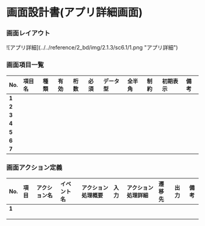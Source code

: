 # 画面設計書(アプリ詳細画面)

### 画面レイアウト

<span  id="images">
![アプリ詳細](../../reference/2_bd/img/2.1.3/sc6.1/1.png "アプリ詳細")
</span>


### 画面項目一覧
| No.  |     項目名     |  種類  | 有効 | 桁数 | 必須 | データ型 | 全半角 | 制約 | 初期表示 | 備考 |
| :-- | :------------ | :---- | :-- | :-- | :-- | :------ | :---- | :-- | :------ | :---------------- |
| **1** |            |    |     |     |     |         |       |     |      |     |
| **2** |  |  |    |    |     |    |    |    |    |    |
| **3** |                |        |      |      |      |          |        |      |          |                    |
| **4** |                |        |      |      |      |          |        |      |          |                    |
| **5** |                |        |      |      |      |          |        |      |          |                    |
| **6** |                |        |      |      |      |          |        |      |          |                    |
| **7** |                |        |      |      |      |          |        |      |          |                    |

### 画面アクション定義

|No.|項目|アクション名|イベント名|アクション処理概要|入力|アクション処理詳細|遷移先|出力|備考|
|:-|:-|:-|:-|:-|:-|:-|:-|:-|---|
|**1**||||||||||
|||||||||||
|||||||||||
|||||||||||
